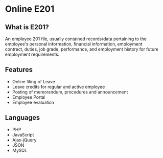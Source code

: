 # Online E201

## What is E201?

An employee 201 file, usually contained records/data pertaining to the employee's personal information, financial information, employment contract, duties, job grade, performance, and employment history for future employment requirements.

## Features
* Online filing of Leave
* Leave credits for regular and active employee
* Posting of memorandum, procedures and announcement
* Employee Portal
* Employee evaluation


## Languages
* PHP
* JavaScript
* Ajax-jQuery
* JSON
* MySQL

